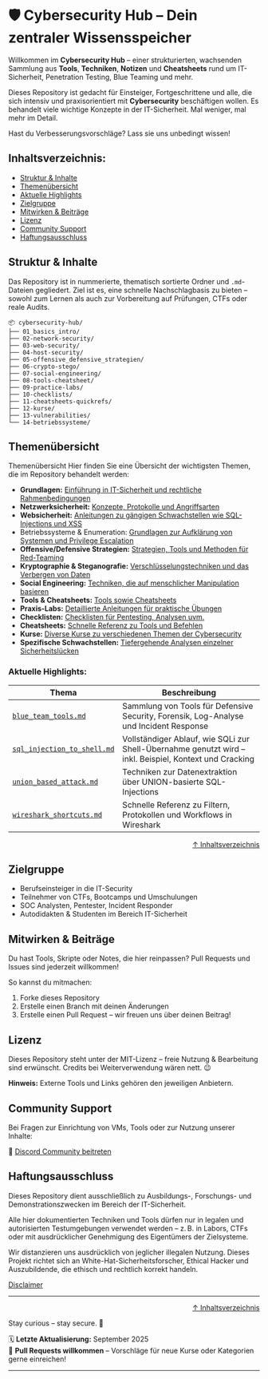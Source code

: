 # 🛡️ Cybersecurity Hub – Dein zentraler Wissensspeicher
Willkommen im **Cybersecurity Hub** – einer strukturierten, wachsenden Sammlung aus **Tools**, **Techniken**, **Notizen** und **Cheatsheets** rund um IT-Sicherheit, Penetration Testing, Blue Teaming und mehr.

Dieses Repository ist gedacht für Einsteiger, Fortgeschrittene und alle, die sich intensiv und praxisorientiert mit **Cybersecurity** beschäftigen wollen. Es behandelt viele wichtige Konzepte in der IT-Sicherheit. Mal weniger, mal mehr im Detail.

Hast du Verbesserungsvorschläge? Lass sie uns unbedingt wissen!



## Inhaltsverzeichnis:
- [Struktur & Inhalte](#struktur--inhalte)
- [Themenübersicht](#themenübersicht)
- [Aktuelle Highlights](#aktuelle-highlights)
- [Zielgruppe](#zielgruppe)
- [Mitwirken & Beiträge](#mitwirken--beiträge)
- [Lizenz](#lizenz)
- [Community Support](#community-support)
- [Haftungsausschluss](#haftungsausschluss)



##  Struktur & Inhalte
Das Repository ist in nummerierte, thematisch sortierte Ordner und `.md`-Dateien gegliedert. Ziel ist es, eine schnelle Nachschlagbasis zu bieten – sowohl zum Lernen als auch zur Vorbereitung auf Prüfungen, CTFs oder reale Audits.

```text
📦 cybersecurity-hub/
├── 01_basics_intro/
├── 02-network-security/
├── 03-web-security/
├── 04-host-security/
├── 05-offensive_defensive_strategien/
├── 06-crypto-stego/
├── 07-social-engineering/
├── 08-tools-cheatsheet/
├── 09-practice-labs/
├── 10-checklists/
├── 11-cheatsheets-quickrefs/
├── 12-kurse/
├── 13-vulnerabilities/
└── 14-betriebssysteme/
```

## Themenübersicht

Themenübersicht
Hier finden Sie eine Übersicht der wichtigsten Themen, die im Repository behandelt werden:

- **Grundlagen:** [Einführung in IT-Sicherheit und rechtliche Rahmenbedingungen](/01-basics-intro/)
- **Netzwerksicherheit:** [Konzepte, Protokolle und Angriffsarten](/02-network-security/)
- **Websicherheit:** [Anleitungen zu gängigen Schwachstellen wie SQL-Injections und XSS](/03-web-security/)
- Betriebssysteme & Enumeration: [Grundlagen zur Aufklärung von Systemen und Privilege Escalation](/04-os-enumeration/)
- **Offensive/Defensive Strategien:** [Strategien, Tools und Methoden für Red-Teaming](/05-offensive_defensive_strategien/)
- **Kryptographie & Steganografie:** [Verschlüsselungstechniken und das Verbergen von Daten](/06-crypto-stego/)
- **Social Engineering:** [Techniken, die auf menschlicher Manipulation basieren](/07-social-engineering/)
- **Tools & Cheatsheets:** [Tools sowie Cheatsheets](/08-tools-cheatsheet/)
- **Praxis-Labs:** [Detaillierte Anleitungen für praktische Übungen](/09-practice-labs/)
- **Checklisten:** [Checklisten für Pentesting, Analysen uvm.](/10-checklists/)
- **Cheatsheets:** [Schnelle Referenz zu Tools und Befehlen](/11-cheatsheets-quickrefs/)
- **Kurse:** [Diverse Kurse zu verschiedenen Themen der Cybersecurity](/12-kurse/)
- **Spezifische Schwachstellen:** [Tiefergehende Analysen einzelner Sicherheitslücken](/13-vulnerabilities/)

### Aktuelle Highlights:

| Thema | Beschreibung |
|-------|--------------|
| [`blue_team_tools.md`](06-blue-teaming/blue_team_tools.md) | Sammlung von Tools für Defensive Security, Forensik, Log-Analyse und Incident Response |
| [`sql_injection_to_shell.md`](03-web-security/sql-injection/sql_injection_to_shell.md) | Vollständiger Ablauf, wie SQLi zur Shell-Übernahme genutzt wird – inkl. Beispiel, Kontext und Cracking |
| [`union_based_attack.md`](14-vulnerabilities/sqlInjection/union_based_attack.md) | Techniken zur Datenextraktion über UNION-basierte SQL-Injections |
| [`wireshark_shortcuts.md`](12-cheatsheets-quickrefs/cheatsheets/wireshark_shortcuts.md) | Schnelle Referenz zu Filtern, Protokollen und Workflows in Wireshark |




<div align=right>

[↑ Inhaltsverzeichnis](#inhaltsverzeichnis)

</div>




## Zielgruppe

- Berufseinsteiger in die IT-Security
- Teilnehmer von CTFs, Bootcamps und Umschulungen
- SOC Analysten, Pentester, Incident Responder
- Autodidakten & Studenten im Bereich IT-Sicherheit



## Mitwirken & Beiträge

Du hast Tools, Skripte oder Notes, die hier reinpassen?
Pull Requests und Issues sind jederzeit willkommen!

So kannst du mitmachen:

1. Forke dieses Repository
2. Erstelle einen Branch mit deinen Änderungen
3. Erstelle einen Pull Request – wir freuen uns über deinen Beitrag!



## Lizenz

Dieses Repository steht unter der MIT-Lizenz – freie Nutzung & Bearbeitung sind erwünscht.
Credits bei Weiterverwendung wären nett. 😉

**Hinweis:** Externe Tools und Links gehören den jeweiligen Anbietern.



## Community Support
Bei Fragen zur Einrichtung von VMs, Tools oder zur Nutzung unserer Inhalte:

💬 [Discord Community beitreten](https://discord.com/invite/fNcTyYVVb9)



## Haftungsausschluss

Dieses Repository dient ausschließlich zu Ausbildungs-, Forschungs- und Demonstrationszwecken im Bereich der IT-Sicherheit.

Alle hier dokumentierten Techniken und Tools dürfen nur in legalen und autorisierten Testumgebungen verwendet werden – z. B. in Labors, CTFs oder mit ausdrücklicher Genehmigung des Eigentümers der Zielsysteme.

Wir distanzieren uns ausdrücklich von jeglicher illegalen Nutzung.
Dieses Projekt richtet sich an White-Hat-Sicherheitsforscher, Ethical Hacker und Auszubildende, die ethisch und rechtlich korrekt handeln.

[Disclaimer](/00-disclaimer/disclaimer.md)

--- 

<div align=right>

[↑ Inhaltsverzeichnis](#inhaltsverzeichnis)

</div>

Stay curious – stay secure. 🔐

🗓️ **Letzte Aktualisierung:** September 2025  
🤝 **Pull Requests willkommen** – Vorschläge für neue Kurse oder Kategorien gerne einreichen!

---

